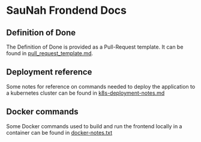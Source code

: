 # SauNah Frondend Docs

## Definition of Done

The Definition of Done is provided as a Pull-Request template.
It can be found in [pull_request_template.md](./pull_request_template.md).

## Deployment reference

Some notes for reference on commands needed to deploy the application to a kubernetes cluster can be found in [k8s-deployment-notes.md](./k8s-deployment-notes.md)

## Docker commands

Some Docker commands used to build and run the frontend locally in a container can be found in [docker-notes.txt](./docker-notes.txt)
